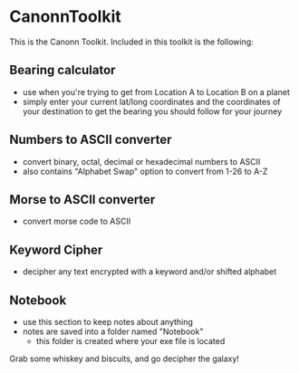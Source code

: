 # CanonnToolkit

This is the Canonn Toolkit. Included in this toolkit is the following:

## Bearing calculator

* use when you're trying to get from Location A to Location B on a planet
* simply enter your current lat/long coordinates and the coordinates of your destination to get the bearing you should follow for your journey

## Numbers to ASCII converter

* convert binary, octal, decimal or hexadecimal numbers to ASCII
* also contains "Alphabet Swap" option to convert from 1-26 to A-Z

## Morse to ASCII converter

* convert morse code to ASCII

## Keyword Cipher

* decipher any text encrypted with a keyword and/or shifted alphabet

## Notebook

* use this section to keep notes about anything
* notes are saved into a folder named "Notebook"
    - this folder is created where your exe file is located
    
Grab some whiskey and biscuits, and go decipher the galaxy!
